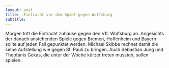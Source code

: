 ```yaml
---
layout: post
title:  Eintracht vor dem Spiel gegen Wolfsburg
subtitle:  
---
```


Morgen tritt die Eintracht zuhause gegen den VfL Wolfsburg an. Angesichts der danach anstehenden Spiele gegen Bremen, Hoffenheim und Bayern sollte auf jeden Fall gepunktet werden. Michael Skibbe rechnet damit die selbe Aufstellung wie gegen St. Pauli zu bringen. Auch Sebastian Jung und Theofanis Gekas, die unter der Woche kürzer treten mussten, sollen spielen.


